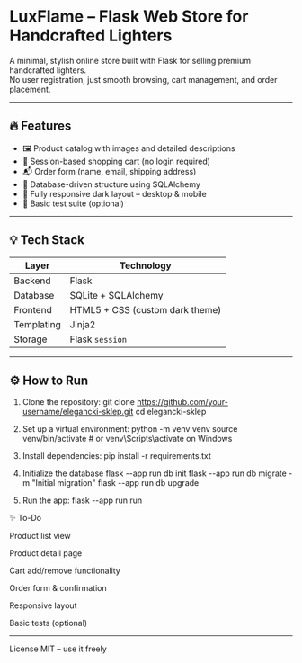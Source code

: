 # LuxFlame – Flask Web Store for Handcrafted Lighters

A minimal, stylish online store built with Flask for selling premium handcrafted lighters.  
No user registration, just smooth browsing, cart management, and order placement.  

---

## 🔥 Features

- 🖼️ Product catalog with images and detailed descriptions
- 🛒 Session-based shopping cart (no login required)
- 📬 Order form (name, email, shipping address)
- 💾 Database-driven structure using SQLAlchemy
- 📱 Fully responsive dark layout – desktop & mobile
- 🧪 Basic test suite (optional)

---

## 💡 Tech Stack


| Layer       | Technology      |
|-------------|------------------|
| Backend     | Flask            |
| Database    | SQLite + SQLAlchemy |
| Frontend    | HTML5 + CSS (custom dark theme) |
| Templating  | Jinja2           |
| Storage     | Flask `session`  |

---

## ⚙️ How to Run

1. Clone the repository:
   git clone https://github.com/your-username/elegancki-sklep.git
   cd elegancki-sklep

2. Set up a virtual environment:
    python -m venv venv
    source venv/bin/activate  # or venv\Scripts\activate on Windows

3. Install dependencies:
    pip install -r requirements.txt

4. Initialize the database
    flask --app run db init
    flask --app run db migrate -m "Initial migration"
    flask --app run db upgrade

5. Run the app:
    flask --app run run

✨ To-Do

 Product list view

 Product detail page

 Cart add/remove functionality

 Order form & confirmation

 Responsive layout

 Basic tests (optional)

---

License
MIT – use it freely